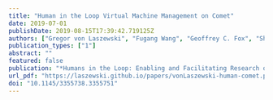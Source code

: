 ```yaml
---
title: "Human in the Loop Virtual Machine Management on Comet"
date: 2019-07-01
publishDate: 2019-08-15T17:39:42.719125Z
authors: ["Gregor von Laszewski", "Fugang Wang", "Geoffrey C. Fox", "Shawn Strande", "Christopher Irving", "Trevor Cooper", "Dmitry Mishin", "Michael L. Norman"]
publication_types: ["1"]
abstract: ""
featured: false
publication: "*Humans in the Loop: Enabling and Facilitating Research on Cloud Computing*"
url_pdf: "https://laszewski.github.io/papers/vonLaszewski-human-comet.pdf"
doi: "10.1145/3355738.3355751"
---
```


